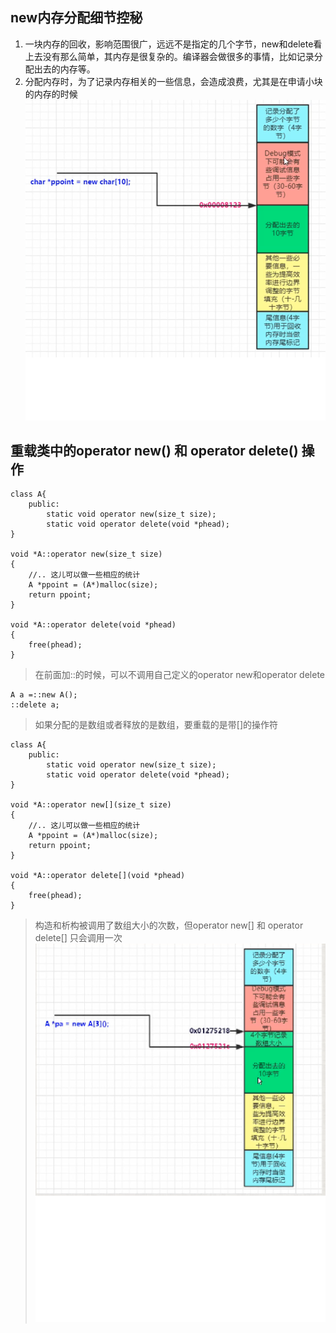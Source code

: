 ## new内存分配细节控秘
1. 一块内存的回收，影响范围很广，远远不是指定的几个字节，new和delete看上去没有那么简单，其内存是很复杂的。编译器会做很多的事情，比如记录分配出去的内存等。
2. 分配内存时，为了记录内存相关的一些信息，会造成浪费，尤其是在申请小块的内存的时候
![002.分配内存时的额外信息](../img/002.分配内存时的额外信息.png)

## 重载类中的operator new() 和 operator delete() 操作
```
class A{
    public:
        static void operator new(size_t size);
        static void operator delete(void *phead);
}

void *A::operator new(size_t size)
{
    //.. 这儿可以做一些相应的统计
    A *ppoint = (A*)malloc(size);
    return ppoint;
}

void *A::operator delete(void *phead)
{
    free(phead);
}
```
>在前面加::的时候，可以不调用自己定义的operator new和operator delete  
```
A a =::new A();
::delete a;
```
>如果分配的是数组或者释放的是数组，要重载的是带[]的操作符
```
class A{
    public:
        static void operator new(size_t size);
        static void operator delete(void *phead);
}

void *A::operator new[](size_t size)
{
    //.. 这儿可以做一些相应的统计
    A *ppoint = (A*)malloc(size);
    return ppoint;
}

void *A::operator delete[](void *phead)
{
    free(phead);
}
```
>构造和析构被调用了数组大小的次数，但operator new[] 和 operator delete[] 只会调用一次  
![](../img/003.为类中的数组分配内存.png)
